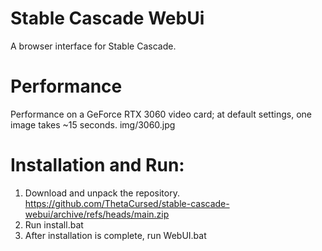 # Stable Cascade WebUi
A browser interface for Stable Cascade.

# Performance
Performance on a GeForce RTX 3060 video card; at default settings, one image takes ~15 seconds.
img/3060.jpg


# Installation and Run:
1. Download and unpack the repository. https://github.com/ThetaCursed/stable-cascade-webui/archive/refs/heads/main.zip
2. Run install.bat
3. After installation is complete, run WebUI.bat

